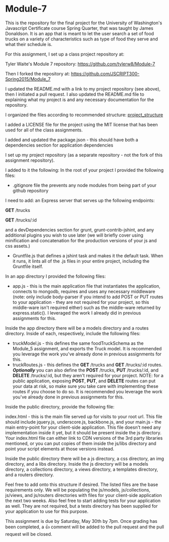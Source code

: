 # Module-7
This is the repository for the final project for the University of Washington's Javascript Certificate course Spring Quarter, that was taught by James Donaldson.  It is an app that is meant to let the user search a set of food trucks on a variety of characteristics such as type of food they serve and what their schedule is.

For this assignment, I set up a class project repository at:

Tyler Waite's Module 7 repository:
https://github.com/tylerw8/Module-7

Then I forked the repository at:
https://github.com/JSCRIPT300-Spring2015/Module_7

I updated the README.md with a link to my project repository (see above), then I initiated a pull request. I also updated the README.md file to explaining what my project is and any necessary documentation for the repository. 

I organized the files according to recommended structure: [project_structure](https://github.com/JSCRIPT300-Spring2015/project_structure) 

I added a LICENSE file for the project using the MIT license that has been used for all of the class assignments.

I added and updated the package.json - this should have both a dependencies section for application dependencies

I set up my project repository (as a separate repository - not the fork of this assignment repository). 

I added to it the following:
In the root of your project I provided the following files:
- .gitignore file the prevents any node modules from being part of your github repository

I need to add:
an Express server that serves up the following endpoints:

__GET__ /trucks

__GET__ /trucks/:id

and a devDependencies section for grunt, grunt-contrib-jshint, and any additional plugins you wish to use later (we will briefly cover using minification and concatenation for the production versions of your js and css assets.)

- Gruntfile.js that defines a jshint task and makes it the default task. When it runs, it lints all of the .js files in your entire project, including the Gruntfile itself.

In an app directory I provided the following files:

- app.js - this is the main application file that instantiates the application, connects to mongodb, requires and uses any necessary middleware (note: only include body-parser if you intend to add POST or PUT routes to your application - they are not required for your project, so this middle-ware isn't required either) such as the middle-ware returned by express.static(). I leveraged the work I already did in previous assignments for this.

Inside the app directory there will be a models directory and a routes directory. Inside of each, respectively, include the following files:

- truckModel.js - this defines the same foodTruckSchema as the Module_5 assignment, and exports the Truck model. It is recommended you leverage the work you've already done in previous assignments for this.
- truckRoutes.js - this defines the __GET__ /trucks and __GET__ /trucks/:id routes. __*Optionally*__ you can also define the __POST__ /trucks, __PUT__ /trucks/:id, and __DELETE__ /trucks/:id, but they aren't required for your project. NOTE: for a public application, exposing __POST__, __PUT__, and __DELETE__ routes can put your data at risk, so make sure you take care with implementing these routes if you choose to do so. It is recommended you leverage the work you've already done in previous assignments for this.

Inside the public directory, provide the following file:

index.html - this is the main file served up for visits to your root url. This file should include jquery.js, underscore.js, backbone.js, and your main.js - the main entry-point for your client-side application. This file doesn't need any implementation inside it yet, but it should be present inside the js directory.
Your index.html file can either link to CDN versions of the 3rd party libraries mentioned, or you can put copies of them inside the js/libs directory and point your script elements at those versions instead.

Inside the public directory there will be a js directory, a css directory, an img directory, and a libs directory. Inside the js directory will be a models directory, a collections directory, a views directory, a templates directory, and a routers directory.

Feel free to add onto this structure if desired. The listed files are the base requirements only. We will be populating the js/models, js/collections, js/views, and js/routers directories with files for your client-side application the next two weeks. Also feel free to start adding tests for your application as well. They are not required, but a tests directory has been supplied for your application to use for this purpose.

This assignment is due by Saturday, May 30th by 7pm. Once grading has been completed, a :+1: comment will be added to the pull request and the pull request will be closed.